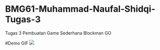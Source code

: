 # BMG61-Muhammad-Naufal-Shidqi-Tugas-3
 
Tugas 3 Pembuatan Game Sederhana Blockman GO 

#Demo GIF
![](https://github.com/naufalshidqiii/BMG61-Muhammad-Naufal-Shidqi-Tugas-3/blob/main/Demo.gif)
